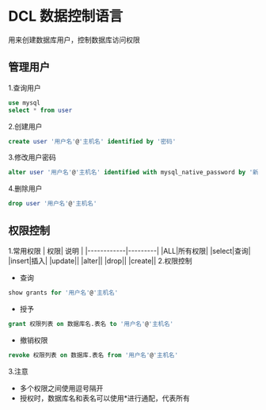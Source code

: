# DCL 数据控制语言
用来创建数据库用户，控制数据库访问权限
## 管理用户
1.查询用户
```sql
use mysql
select * from user
```
2.创建用户
```sql
create user '用户名'@'主机名' identified by '密码'
```
3.修改用户密码
```sql
alter user '用户名'@'主机名' identified with mysql_native_password by '新密码'
```
4.删除用户
```sql
drop user '用户名'@'主机名'
```
## 权限控制
1.常用权限
|  权限|  说明 | 
|------------|---------|
|ALL|所有权限|
|select|查询|
|insert|插入|
|update||
|alter||
|drop||
|create||
2.权限控制
- 查询
```sql
show grants for '用户名'@'主机名'
```
- 授予
```sql
grant 权限列表 on 数据库名.表名 to '用户名'@'主机名'
```
- 撤销权限
```sql
revoke 权限列表 on 数据库.表名 from '用户名'@'主机名'
```
3.注意
- 多个权限之间使用逗号隔开
- 授权时，数据库名和表名可以使用*进行通配，代表所有
